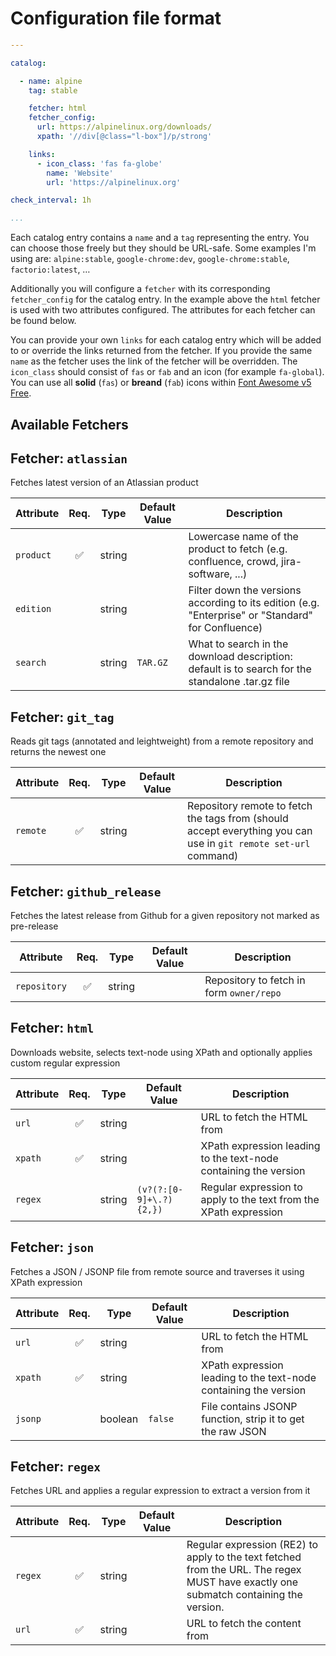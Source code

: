 # Configuration file format

```yaml
---

catalog:

  - name: alpine
    tag: stable

    fetcher: html
    fetcher_config:
      url: https://alpinelinux.org/downloads/
      xpath: '//div[@class="l-box"]/p/strong'

    links:
      - icon_class: 'fas fa-globe'
        name: 'Website'
        url: 'https://alpinelinux.org'

check_interval: 1h

...
```

Each catalog entry contains a `name` and a `tag` representing the entry. You can choose those freely but they should be URL-safe. Some examples I'm using are: `alpine:stable`, `google-chrome:dev`, `google-chrome:stable`, `factorio:latest`, …

Additionally you will configure a `fetcher` with its corresponding `fetcher_config` for the catalog entry. In the example above the `html` fetcher is used with two attributes configured. The attributes for each fetcher can be found below.

You can provide your own `links` for each catalog entry which will be added to or override the links returned from the fetcher. If you provide the same `name` as the fetcher uses the link of the fetcher will be overridden. The `icon_class` should consist of `fas` or `fab` and an icon (for example `fa-global`). You can use all **solid** (`fas`) or **breand** (`fab`) icons within [Font Awesome v5 Free](https://fontawesome.com/v5.15/icons?d=gallery&s=brands,solid&m=free).

## Available Fetchers

## Fetcher: `atlassian`

Fetches latest version of an Atlassian product

| Attribute | Req. | Type | Default Value | Description |
| --------- | :--: | ---- | ------------- | ----------- |
| `product` | ✅ | string |  | Lowercase name of the product to fetch (e.g. confluence, crowd, jira-software, ...) |
| `edition` |  | string |  | Filter down the versions according to its edition (e.g. "Enterprise" or "Standard" for Confluence) |
| `search` |  | string | `TAR.GZ` | What to search in the download description: default is to search for the standalone .tar.gz file |

## Fetcher: `git_tag`

Reads git tags (annotated and leightweight) from a remote repository and returns the newest one

| Attribute | Req. | Type | Default Value | Description |
| --------- | :--: | ---- | ------------- | ----------- |
| `remote` | ✅ | string |  | Repository remote to fetch the tags from (should accept everything you can use in `git remote set-url` command) |

## Fetcher: `github_release`

Fetches the latest release from Github for a given repository not marked as pre-release

| Attribute | Req. | Type | Default Value | Description |
| --------- | :--: | ---- | ------------- | ----------- |
| `repository` | ✅ | string |  | Repository to fetch in form `owner/repo` |

## Fetcher: `html`

Downloads website, selects text-node using XPath and optionally applies custom regular expression

| Attribute | Req. | Type | Default Value | Description |
| --------- | :--: | ---- | ------------- | ----------- |
| `url` | ✅ | string |  | URL to fetch the HTML from |
| `xpath` | ✅ | string |  | XPath expression leading to the text-node containing the version |
| `regex` |  | string | `(v?(?:[0-9]+\.?){2,})` | Regular expression to apply to the text from the XPath expression |

## Fetcher: `json`

Fetches a JSON / JSONP file from remote source and traverses it using XPath expression

| Attribute | Req. | Type | Default Value | Description |
| --------- | :--: | ---- | ------------- | ----------- |
| `url` | ✅ | string |  | URL to fetch the HTML from |
| `xpath` | ✅ | string |  | XPath expression leading to the text-node containing the version |
| `jsonp` |  | boolean | `false` | File contains JSONP function, strip it to get the raw JSON |

## Fetcher: `regex`

Fetches URL and applies a regular expression to extract a version from it

| Attribute | Req. | Type | Default Value | Description |
| --------- | :--: | ---- | ------------- | ----------- |
| `regex` | ✅ | string |  | Regular expression (RE2) to apply to the text fetched from the URL. The regex MUST have exactly one submatch containing the version. |
| `url` | ✅ | string |  | URL to fetch the content from |



<!-- vim: set ft=markdown : -->
